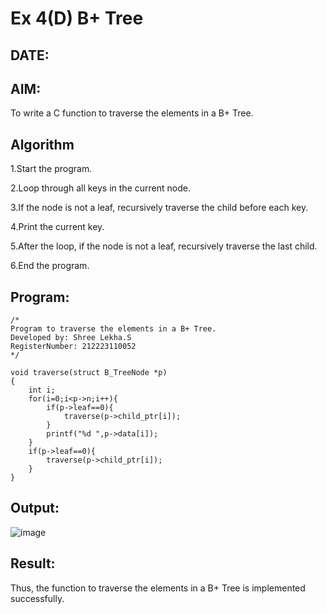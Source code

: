 # Ex 4(D) B+ Tree
## DATE:
## AIM:
To write a C function to traverse the elements in a B+ Tree.

## Algorithm

1.Start the program.

2.Loop through all keys in the current node.

3.If the node is not a leaf, recursively traverse the child before each key.

4.Print the current key.

5.After the loop, if the node is not a leaf, recursively traverse the last child.

6.End the program.  

## Program:
```
/*
Program to traverse the elements in a B+ Tree.
Developed by: Shree Lekha.S
RegisterNumber: 212223110052
*/

void traverse(struct B_TreeNode *p)
{
    int i;
    for(i=0;i<p->n;i++){
        if(p->leaf==0){
            traverse(p->child_ptr[i]);
        }
        printf("%d ",p->data[i]);
    }
    if(p->leaf==0){
        traverse(p->child_ptr[i]);
    }
}

```

## Output:
![image](https://github.com/user-attachments/assets/5d75fd62-5c5a-4a93-8af7-4710208ac0c3)


## Result:
Thus, the function to traverse the elements in a B+ Tree is implemented successfully.
